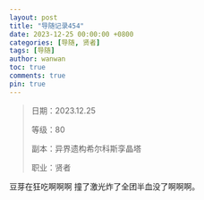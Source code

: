 ```yaml
---
layout: post
title: "导随记录454"
date: 2023-12-25 00:00:00 +0800
categories: [导随, 贤者]
tags: [导随]
author: wanwan
toc: true
comments: true
pin: true
---
```

> 日期：2023.12.25
>
> 等级：80
>
> 副本：异界遗构希尔科斯孪晶塔
>
> 职业：贤者

豆芽在狂吃啊啊啊 撞了激光炸了全团半血没了啊啊啊。
